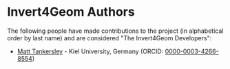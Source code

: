 # Invert4Geom Authors

The following people have made contributions to the project (in alphabetical
order by last name) and are considered "The Invert4Geom Developers":

* [Matt Tankersley](https://github.com/mdtanker) - Kiel University, Germany (ORCID: [0000-0003-4266-8554](https://www.orcid.org/0000-0003-4266-8554))

